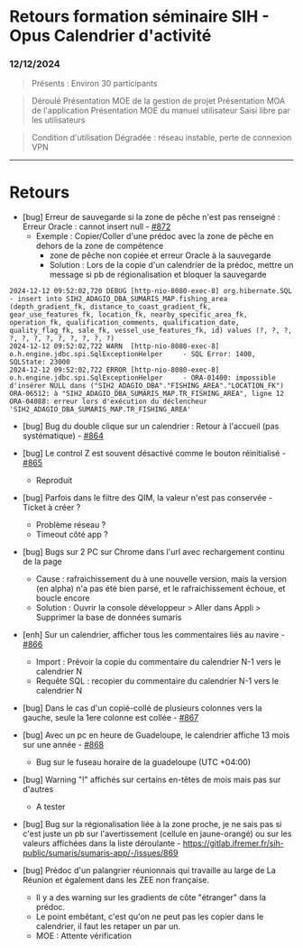 # Retours formation séminaire SIH - Opus Calendrier d'activité
### 12/12/2024

> Présents :
> Environ 30 participants

> Déroulé
> Présentation MOE de la gestion de projet
> Présentation MOA de l'application
> Présentation MOE du manuel utilisateur
> Saisi libre par les utilisateurs

> Condition d'utilisation
> Dégradée : réseau instable, perte de connexion VPN

---

# Retours

- [bug] Erreur de sauvegarde si la zone de pêche n'est pas renseigné : Erreur Oracle : cannot insert null - [#872](https://gitlab.ifremer.fr/sih-public/sumaris/sumaris-app/-/issues/872)
  - Exemple : Copier/Coller d'une prédoc avec la zone de pêche en dehors de la zone de compétence
    - zone de pêche non copiée et erreur Oracle à la sauvegarde
    - Solution : Lors de la copie d'un calendrier de la prédoc, mettre un message si pb de régionalisation et bloquer la sauvegarde
    
```
2024-12-12 09:52:02,720 DEBUG [http-nio-8080-exec-8] org.hibernate.SQL                          - insert into SIH2_ADAGIO_DBA_SUMARIS_MAP.fishing_area (depth_gradient_fk, distance_to_coast_gradient_fk, gear_use_features_fk, location_fk, nearby_specific_area_fk, operation_fk, qualification_comments, qualification_date, quality_flag_fk, sale_fk, vessel_use_features_fk, id) values (?, ?, ?, ?, ?, ?, ?, ?, ?, ?, ?, ?)
2024-12-12 09:52:02,722 WARN  [http-nio-8080-exec-8] o.h.engine.jdbc.spi.SqlExceptionHelper     - SQL Error: 1400, SQLState: 23000
2024-12-12 09:52:02,722 ERROR [http-nio-8080-exec-8] o.h.engine.jdbc.spi.SqlExceptionHelper     - ORA-01400: impossible d'insérer NULL dans ("SIH2_ADAGIO_DBA"."FISHING_AREA"."LOCATION_FK")
ORA-06512: à "SIH2_ADAGIO_DBA_SUMARIS_MAP.TR_FISHING_AREA", ligne 12
ORA-04088: erreur lors d'exécution du déclencheur 'SIH2_ADAGIO_DBA_SUMARIS_MAP.TR_FISHING_AREA'
```

- [bug] Bug du double clique sur un calendrier : Retour à l'accueil (pas systématique) - [#864](https://gitlab.ifremer.fr/sih-public/sumaris/sumaris-app/-/issues/864)

- [bug] Le control Z est souvent désactivé comme le bouton réinitialisé - [#865](https://gitlab.ifremer.fr/sih-public/sumaris/sumaris-app/-/issues/865)
  - Reproduit

- [bug] Parfois dans le filtre des QIM, la valeur n'est pas conservée - Ticket à créer ?
  - Problème réseau ?
  - Timeout côté app ?

- [bug] Bugs sur 2 PC sur Chrome dans l'url avec rechargement continu de la page
  - Cause : rafraichissement du à une nouvelle version, mais la version (en alpha) n'a pas été bien parsé, et le rafraichissement échoue, et boucle encore
  - Solution : Ouvrir la console développeur > Aller dans Appli > Supprimer la base de données sumaris

- [enh] Sur un calendrier, afficher tous les commentaires liés au navire - [#866](https://gitlab.ifremer.fr/sih-public/sumaris/sumaris-app/-/issues/866)
  - Import : Prévoir la copie du commentaire du calendrier N-1 vers le calendrier N 
  - Requête SQL : recopier du commentaire du calendrier N-1 vers le calendrier N

- [bug] Dans le cas d'un copié-collé de plusieurs colonnes vers la gauche, seule la 1ere colonne est collée - [#867](https://gitlab.ifremer.fr/sih-public/sumaris/sumaris-app/-/issues/867)

- [bug] Avec un pc en heure de Guadeloupe, le calendrier affiche 13 mois sur une année - [#868](https://gitlab.ifremer.fr/sih-public/sumaris/sumaris-app/-/issues/868)
  - Bug sur le fuseau horaire de la guadeloupe (UTC +04:00)

- [bug] Warning "!" affichés sur certains en-têtes de mois mais pas sur d'autres 
  - A tester

- [bug] Bug sur la régionalisation liée à la zone proche, je ne sais pas si c'est juste un pb sur l'avertissement (cellule en jaune-orangé) ou sur les valeurs affichées dans la liste déroulante - https://gitlab.ifremer.fr/sih-public/sumaris/sumaris-app/-/issues/869

- [bug] Prédoc d'un palangrier réunionnais qui travaille au large de La Réunion et également dans les ZEE non française.
  - Il y a des warning sur les gradients de côte "étranger" dans la prédoc.
  - Le point embêtant, c'est qu'on ne peut pas les copier dans le calendrier, il faut les retaper un par un.
  - MOE : Attente vérification
